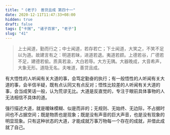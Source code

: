 ```yaml
---
title: "《老子》 善贷且成 第四十一"
date: 2020-12-11T11:47:33+08:00
hidden: true
draft: false
tags: ["卡揣", "诸子百家", "老子"]
slug: "41"
---
```


> 上士闻道，勤而行之；中士闻道，若存若亡；下士闻道，大笑之，不笑不足以为道。故建言有之：明道若昧，进道若退。夷道若颣。上德若谷，广德若不足，建德若偷。质真若渝，大白若辱。大方无隅。大器晚成，大音希声，大象无形。道隐无名。夫唯道，善贷且成。

有大悟性的人听闻有关大道的事，会笃定勤奋的执行；有一般悟性的人听闻有关大道的事，会半信半疑，既有点认同又有点反对；悟性比较差的人听闻有关大道的事，会当成笑话一般，认为荒谬无比。大道是反直觉的，专注于眼前具体事物的人无法相信不具体的道。

强行描述大道，就是暧昧模糊、似是而非的；无规则、无始终、无边际，不占据时间也不占据空间；既是物质也是现象；既是没有声音的巨大声音，也是没有现象的明显现象。只有这种状态的大道，才能成就万事万物每一个存在的成就，并借此成就了自己。